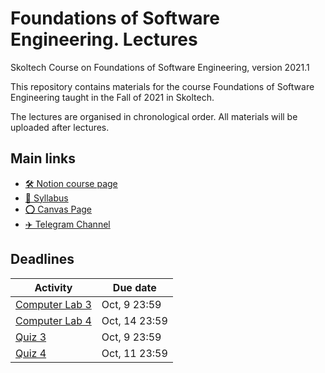 # Foundations of Software Engineering. Lectures
Skoltech Course on Foundations of Software Engineering, version 2021.1

This repository contains materials for the course Foundations of Software Engineering taught in the Fall of 2021 in Skoltech.

The lectures are organised in chronological order. All materials will be uploaded after lectures.

## Main links

- [🛠️ Notion course page](https://brazen-cowbell-d5e.notion.site/Foundations-of-Software-Engineering-5c014e79592a41c78e3089b24c0558ad)
- [📄 Syllabus](http://files.skoltech.ru/data/edu/syllabuses/2021/MA030406.pdf)
- [⭕ Canvas Page](https://skoltech.instructure.com/courses/3431)
- [✈️ Telegram Channel](https://t.me/joinchat/06ylgy7o2JIxYzBi)


## Deadlines

| Activity | Due date |
|----------|----------|
|[Computer Lab 3](https://skoltech.instructure.com/courses/3431/assignments/18514)       | Oct, 9 23:59       |
|[Computer Lab 4](https://skoltech.instructure.com/courses/3431/assignments/18554) | Oct, 14 23:59 |
|[Quiz 3](https://skoltech.instructure.com/courses/3431/quizzes/5038) | Oct, 9 23:59 |
|[Quiz 4](https://skoltech.instructure.com/courses/3431/quizzes/5040)| Oct, 11 23:59|
